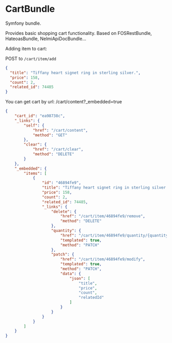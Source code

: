 CartBundle
==========

Symfony bundle.

Provides basic shopping cart functionality.
Based on FOSRestBundle, HateoasBundle, NelmiApiDocBundle...

Adding item to cart:

POST to ```/cart/item/add```

```json
{
  "title": "Tiffany heart signet ring in sterling silver.",
  "price": 158,
  "count": 2,
  "related_id": 74485
}

```


You can get cart by url: /cart/content?_embedded=true

```json
{
    "cart_id": "ea98738c",
    "_links": {
        "self": {
            "href": "/cart/content",
            "method": "GET"
        },
        "clear": {
            "href": "/cart/clear",
            "method": "DELETE"
        }
    },
    "_embedded": {
        "items": [
            {
                "id": "46894fe9",
                "title": "Tiffany heart signet ring in sterling silver.",
                "price": 158,
                "count": 2,
                "related_id": 74485,
                "_links": {
                    "delete": {
                        "href": "/cart/item/46894fe9/remove",
                        "method": "DELETE"
                    },
                    "quantity": {
                        "href": "/cart/item/46894fe9/quantity/{quantity}",
                        "templated": true,
                        "method": "PATCH"
                    },
                    "patch": {
                        "href": "/cart/item/46894fe9/modify",
                        "templated": true,
                        "method": "PATCH",
                        "data": {
                            "json": [
                                "title",
                                "price",
                                "count",
                                "relatedId"
                            ]
                        }
                    }
                }
            }
        ]
    }
}
```
